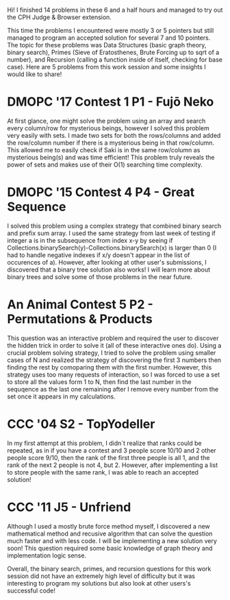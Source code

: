 Hi! I finished 14 problems in these 6 and a half hours and managed to try out the CPH Judge & Browser extension.

This time the problems I encountered were mostly 3 or 5 pointers but still managed to program an accepted solution for several 7 and 10 pointers. The topic for these problems was Data Structures (basic graph theory, binary search), Primes (Sieve of Eratosthenes, Brute Forcing up to sqrt of a number), and Recursion (calling a function inside of itself, checking for base case). Here are 5 problems from this work session and some insights I would like to share!

# DMOPC '17 Contest 1 P1 - Fujō Neko
At first glance, one might solve the problem using an array and search every column/row for mysterious beings, however I solved this problem very easily with sets. I made two sets for both the rows/columns and added the row/column number if there is a mysterious being in that row/column. This allowed me to easily check if Saki is in the same row/column as mysterious being(s) and was time efficient! This problem truly reveals the power of sets and makes use of their O(1) searching time complexity.

# DMOPC '15 Contest 4 P4 - Great Sequence
I solved this problem using a complex strategy that combined binary search and prefix sum array. I used the same strategy from last week of testing if integer a is in the subsequence from index x-y by seeing if Collections.binarySearch(y)-Collections.binarySearch(x) is larger than 0 (I had to handle negative indexes if x/y doesn't appear in the list of occurences of a). However, after looking at other user's submissions, I discovered that a binary tree solution also works! I will learn more about binary trees and solve some of those problems in the near future.

# An Animal Contest 5 P2 - Permutations & Products
This question was an interactive problem and required the user to discover the hidden trick in order to solve it (all of these interactive ones do). Using a crucial problem solving strategy, I tried to solve the problem using smaller cases of N and realized the strategy of discovering the first 3 numbers then finding the rest by comoparing them with the first number. However, this strategy uses too many requests of interaction, so I was forced to use a set to store all the values form 1 to N, then find the last number in the sequqence as the last one remaining after I remove every number from the set once it appears in my calculations.

# CCC '04 S2 - TopYodeller
In my first attempt at this problem, I didn`t realize that ranks could be repeated, as in if you have a contest and 3 people score 10/10 and 2 other people score 9/10, then the rank of the first three people is all 1, and the rank of the next 2 people is not 4, but 2. However, after implementing a list to store people with the same rank, I was able to reach an accepted solution!

# CCC '11 J5 - Unfriend
Although I used a mostly brute force method myself, I discovered a new mathematical method and recusive algorithm that can solve the question much faster and with less code. I will be implementing a new solution very soon! This question required some basic knowledge of graph theory and implementation logic sense. 

Overall, the binary search, primes, and recursion questions for this work session did not have an extremely high level of difficulty but it was interesting to program my solutions but also look at other users's successful code!